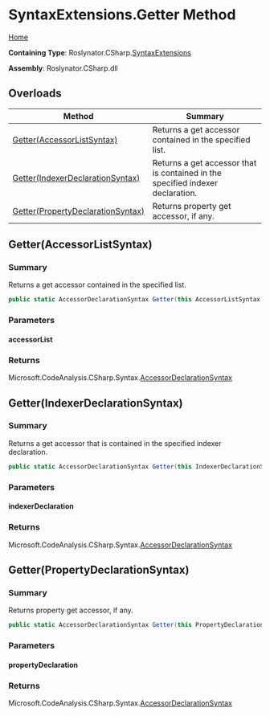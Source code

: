 <a name="_top"></a>

# SyntaxExtensions\.Getter Method

[Home](../../../../README.md#_top)

**Containing Type**: Roslynator\.CSharp\.[SyntaxExtensions](../README.md#_top)

**Assembly**: Roslynator\.CSharp\.dll

## Overloads

| Method | Summary |
| ------ | ------- |
| [Getter(AccessorListSyntax)](#Roslynator_CSharp_SyntaxExtensions_Getter_Microsoft_CodeAnalysis_CSharp_Syntax_AccessorListSyntax_) | Returns a get accessor contained in the specified list\. |
| [Getter(IndexerDeclarationSyntax)](#Roslynator_CSharp_SyntaxExtensions_Getter_Microsoft_CodeAnalysis_CSharp_Syntax_IndexerDeclarationSyntax_) | Returns a get accessor that is contained in the specified indexer declaration\. |
| [Getter(PropertyDeclarationSyntax)](#Roslynator_CSharp_SyntaxExtensions_Getter_Microsoft_CodeAnalysis_CSharp_Syntax_PropertyDeclarationSyntax_) | Returns property get accessor, if any\. |

## Getter\(AccessorListSyntax\) <a name="Roslynator_CSharp_SyntaxExtensions_Getter_Microsoft_CodeAnalysis_CSharp_Syntax_AccessorListSyntax_"></a>

### Summary

Returns a get accessor contained in the specified list\.

```csharp
public static AccessorDeclarationSyntax Getter(this AccessorListSyntax accessorList)
```

### Parameters

#### accessorList

### Returns

Microsoft\.CodeAnalysis\.CSharp\.Syntax\.[AccessorDeclarationSyntax](https://docs.microsoft.com/en-us/dotnet/api/microsoft.codeanalysis.csharp.syntax.accessordeclarationsyntax)

## Getter\(IndexerDeclarationSyntax\) <a name="Roslynator_CSharp_SyntaxExtensions_Getter_Microsoft_CodeAnalysis_CSharp_Syntax_IndexerDeclarationSyntax_"></a>

### Summary

Returns a get accessor that is contained in the specified indexer declaration\.

```csharp
public static AccessorDeclarationSyntax Getter(this IndexerDeclarationSyntax indexerDeclaration)
```

### Parameters

#### indexerDeclaration

### Returns

Microsoft\.CodeAnalysis\.CSharp\.Syntax\.[AccessorDeclarationSyntax](https://docs.microsoft.com/en-us/dotnet/api/microsoft.codeanalysis.csharp.syntax.accessordeclarationsyntax)

## Getter\(PropertyDeclarationSyntax\) <a name="Roslynator_CSharp_SyntaxExtensions_Getter_Microsoft_CodeAnalysis_CSharp_Syntax_PropertyDeclarationSyntax_"></a>

### Summary

Returns property get accessor, if any\.

```csharp
public static AccessorDeclarationSyntax Getter(this PropertyDeclarationSyntax propertyDeclaration)
```

### Parameters

#### propertyDeclaration

### Returns

Microsoft\.CodeAnalysis\.CSharp\.Syntax\.[AccessorDeclarationSyntax](https://docs.microsoft.com/en-us/dotnet/api/microsoft.codeanalysis.csharp.syntax.accessordeclarationsyntax)

